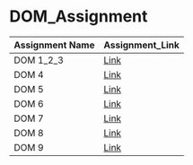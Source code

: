 # DOM_Assignment
| Assignment Name | Assignment_Link|
|-----------------|----------------|
|DOM 1_2_3        |    [Link](https://github.com/Srijana1425/DOM_Assignment/tree/main/DOM%201_2_3)    |
|DOM 4            |    [Link](https://github.com/Srijana1425/DOM_Assignment/tree/main/DOM%204)    |
|DOM 5            |   [Link](https://github.com/Srijana1425/DOM_Assignment/tree/main/DOM%205)    |
|DOM 6            |   [Link](https://github.com/Srijana1425/DOM_Assignment/tree/main/DOM%206)    |
|DOM 7            |   [Link](https://github.com/Srijana1425/DOM_Assignment/tree/main/DOM%207)    |
|DOM 8            |   [Link](https://github.com/Srijana1425/DOM_Assignment/tree/main/DOM%208)    |
|DOM 9            |   [Link](https://github.com/Srijana1425/DOM_Assignment/tree/main/DOM%209)    |
